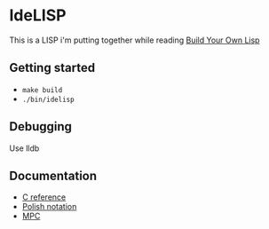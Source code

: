 # IdeLISP
This is a LISP i'm putting together while reading [Build Your Own Lisp](http://www.buildyourownlisp.com/)

## Getting started
- `make build`
- `./bin/idelisp`

## Debugging
Use lldb

## Documentation
- [C reference](https://en.cppreference.com/w/c)
- [Polish notation](https://en.wikipedia.org/wiki/Polish_notation)
- [MPC](https://github.com/orangeduck/mpc)
